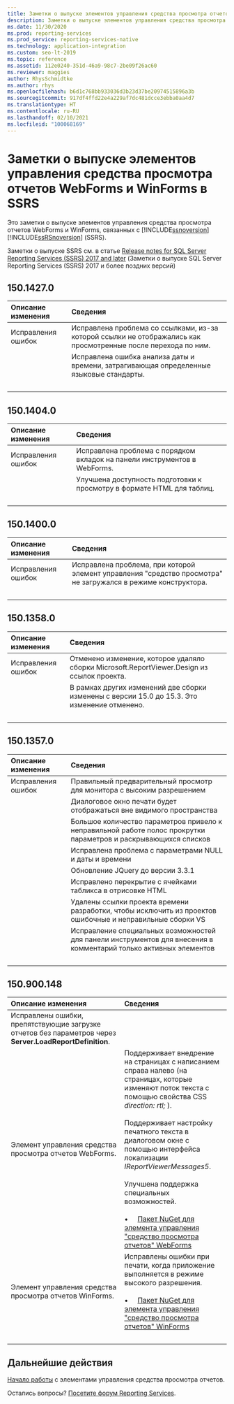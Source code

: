 ```yaml
---
title: Заметки о выпуске элементов управления средства просмотра отчетов
description: Заметки о выпуске элементов управления средства просмотра отчетов WebForms и WinForms, связанных с Reporting Services.
ms.date: 11/30/2020
ms.prod: reporting-services
ms.prod_service: reporting-services-native
ms.technology: application-integration
ms.custom: seo-lt-2019
ms.topic: reference
ms.assetid: 112e0240-351d-46a9-98c7-2be09f26ac60
ms.reviewer: maggies
author: RhysSchmidtke
ms.author: rhys
ms.openlocfilehash: b6d1c768bb933036d3b23d37be20974515896a3b
ms.sourcegitcommit: 917df4ffd22e4a229af7dc481dcce3ebba0aa4d7
ms.translationtype: HT
ms.contentlocale: ru-RU
ms.lasthandoff: 02/10/2021
ms.locfileid: "100068169"
---
```

# <a name="release-notes-for-report-viewer-controls-for-webforms-and-winforms-of-ssrs"></a>Заметки о выпуске элементов управления средства просмотра отчетов WebForms и WinForms в SSRS

Это заметки о выпуске элементов управления средства просмотра отчетов WebForms и WinForms, связанных с [!INCLUDE[ssnoversion](../../includes/ssnoversion-md.md)] [!INCLUDE[ssRSnoversion](../../includes/ssrsnoversion-md.md)] (SSRS).

Заметки о выпуске SSRS см. в статье [Release notes for SQL Server Reporting Services (SSRS) 2017 and later](../release-notes-reporting-services.md) (Заметки о выпуске SQL Server Reporting Services (SSRS) 2017 и более поздних версий)

## <a name="15014270"></a>150.1427.0
| Описание изменения | Сведения |
| :----------------- | :------ |
| Исправления ошибок | Исправлена проблема со ссылками, из-за которой ссылки не отображались как просмотренные после перехода по ним. |
|           | Исправлена ошибка анализа даты и времени, затрагивающая определенные языковые стандарты. |
| &nbsp; | &nbsp; |

## <a name="15014040"></a>150.1404.0
| Описание изменения | Сведения |
| :----------------- | :------ |
| Исправления ошибок | Исправлена проблема с порядком вкладок на панели инструментов в WebForms. |
|           | Улучшена доступность подготовки к просмотру в формате HTML для таблиц. |
| &nbsp; | &nbsp; |

## <a name="15014000"></a>150.1400.0
| Описание изменения | Сведения |
| :----------------- | :------ |
| Исправления ошибок | Исправлена проблема, при которой элемент управления "средство просмотра" не загружался в режиме конструктора. |
| &nbsp; | &nbsp; |

## <a name="15013580"></a>150.1358.0
| Описание изменения | Сведения |
| :----------------- | :------ |
| Исправления ошибок | Отменено изменение, которое удаляло сборки Microsoft.ReportViewer.Design из ссылок проекта. |
|           | В рамках других изменений две сборки изменены с версии 15.0 до 15.3. Это изменение отменено. |
| &nbsp; | &nbsp; |

## <a name="15013570"></a>150.1357.0
| Описание изменения | Сведения |
| :----------------- | :------ |
| Исправления ошибок  | Правильный предварительный просмотр для монитора с высоким разрешением |
|            | Диалоговое окно печати будет отображаться вне видимого пространства |
|            | Большое количество параметров привело к неправильной работе полос прокрутки параметров и раскрывающихся списков |
|            | Исправлена проблема с параметрами NULL и даты и времени |
|            | Обновление JQuery до версии 3.3.1 |
|            | Исправлено перекрытие с ячейками табликса в отрисовке HTML |
|            | Удалены ссылки проекта времени разработки, чтобы исключить из проектов ошибочные и неправильные сборки VS |
|            | Исправление специальных возможностей для панели инструментов для внесения в комментарий только активных элементов |
| &nbsp; | &nbsp; |

## <a name="150900148"></a>150.900.148

| Описание изменения | Сведения |
| :----------------- | :------ |
| Исправлены ошибки, препятствующие загрузке отчетов без параметров через **Server.LoadReportDefinition**. | &nbsp; |
| Элемент управления средства просмотра отчетов WebForms. | Поддерживает внедрение на страницах с написанием справа налево (на страницах, которые изменяют поток текста с помощью свойства CSS *direction: rtl;* ).<br/><br/>Поддерживает настройку печатного текста в диалоговом окне с помощью интерфейса локализации *IReportViewerMessages5*.<br/><br/>Улучшена поддержка специальных возможностей.<br/><br/>&bull; &nbsp; &nbsp; [Пакет NuGet для элемента управления "средство просмотра отчетов" WebForms](https://www.nuget.org/packages/Microsoft.ReportingServices.ReportViewerControl.Webforms/150.900.148) |
| Элемент управления средства просмотра отчетов WinForms. | Исправлены ошибки при печати, когда приложение выполняется в режиме высокого разрешения.<br/><br/>&bull; &nbsp; &nbsp; [Пакет NuGet для элемента управления "средство просмотра отчетов" WinForms](https://www.nuget.org/packages/Microsoft.ReportingServices.ReportViewerControl.Winforms/150.900.148) |
| &nbsp; | &nbsp; |

## <a name="next-steps"></a>Дальнейшие действия

[Начало работы](integrating-reporting-services-using-reportviewer-controls-get-started.md) с элементами управления средства просмотра отчетов.

Остались вопросы? [Посетите форум Reporting Services](https://go.microsoft.com/fwlink/?LinkId=620231).
